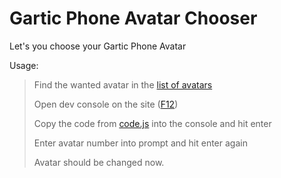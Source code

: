 # Gartic Phone Avatar Chooser
Let's you choose your Gartic Phone Avatar

Usage:

>Find the wanted avatar in the [list of avatars](https://github.com/Sol-real/choose-gartic-phone-avatar/blob/main/avatars.txt)
>
>Open dev console on the site ([F12](https://elfsight.com/blog/2020/07/how-to-work-with-developer-console/))
>
>Copy the code from [code.js](https://github.com/Sol-real/choose-gartic-phone-avatar/blob/main/code.js) into the console and hit enter
>
>Enter avatar number into prompt and hit enter again
>
>Avatar should be changed now.

